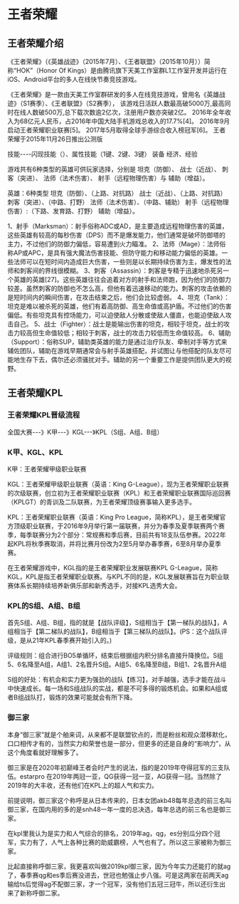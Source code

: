 # 王者荣耀



## 王者荣耀介绍

《王者荣耀》（《英雄战迹》（2015年7月）、《王者联盟》（2015年10月））简称“HOK”（Honor Of Kings）是由腾讯旗下天美工作室群L1工作室开发并运行在iOS、Android平台的多人在线快节奏竞技游戏。

《王者荣耀》是一款由天美工作室群研发的多人在线竞技游戏，曾用名《英雄战迹》（S1赛季）、《王者联盟》（S2赛季），
该游戏日活跃人数最高破5000万,最高同时在线人数破500万,总下载次数逾2亿次，注册用户数亦突破2亿。
2016年全年收入为68亿元人民币，占2016年中国大陆手机游戏总收入的17.7%[4]。
2016年9月启动王者荣耀职业联赛[5]。
2017年5月取得全球手游综合收入榜冠军[6]。
王者荣耀于2015年11月26日推出公测版



技能----闪现技能（）、属性技能（1键、2键、3键）
装备
经济、经验



游戏共有6种类型的英雄可供玩家选择，分别是
坦克（防御）、
战士（近战）、
刺客（突进）、
法师（法术伤害）、
射手（远程物理伤害）与
辅助（增益）。



英雄：6种类型
坦克（防御）、（上路、对抗路）
战士（近战）、（上路、对抗路）
刺客（突进）、（中路、打野）
法师（法术伤害）、（中路、辅助）
射手（远程物理伤害）:（下路、发育路、打野）
辅助（增益）。



1、射手（Marksman）：射手俗称ADC或AD，是主要造成远程物理伤害的英雄，这些英雄有较高的每秒伤害（DPS）而不是爆发能力，他们通常是破坏防御塔的主力，不过他们的防御力偏低，容易遭到火力瞄准。
2、法师（Mage）：法师俗称AP或APC，是具有强大魔法伤害技能、但防守能力和移动能力偏低的英雄。一些法师可以在短时间内造成巨大伤害，一些则是以长期持续伤害为主，爆发性的法师和刺客间的界线很模糊。
3、刺客（Assassin）：刺客是专精于迅速地杀死另一个英雄的英雄[27]。这些英雄往往会追着对方的射手和法师跑，因为他们的防御力较差。虽然刺客的防御也不怎么高，但他有着迅速移动的能力。刺客的攻击依赖的是短时间内的瞬间伤害，在攻击结束之后，他们会比较虚弱。
4、坦克（Tank）：坦克是难以被杀死的英雄，他们有着高防御、高生命值或高护盾。不过他们的伤害偏低。有些坦克具有控场能力，可以迫使敌人分散或使敌人僵直，也能迫使敌人攻击自己。
5、战士（Fighter）：战士是能输出伤害的坦克，相较于坦克，战士的攻击力较高但生命值较低；相较于刺客，战士的攻击力较低而生命值较高。
6、辅助（Support）：俗称SUP，辅助类英雄的能力是通过治疗队友、牵制对手等方式来辅佐团队，辅助在游戏早期通常会与射手英雄搭配，并试图让与他搭配的队友尽可能地生存下去，偶尔还必须骚扰对手。辅助的另一个重要工作是提供团队更大的视野。






## 王者荣耀KPL

### 王者荣耀KPL晋级流程

全国大赛---》K甲---》KGL---》KPL（S组、A组、B组）


### K甲、KGL、KPL

K甲：王者荣耀甲级职业联赛

KGL：王者荣耀甲级职业联赛（英语：King G-League），现为王者荣耀职业联赛的次级联赛，创立初为王者荣耀职业联赛（KPL）和王者荣耀职业联赛国际巡回赛（KPLGT）的青训及二队联赛，为王者荣耀顶级赛事输入更多选手。

KPL：王者荣耀职业联赛（英语：King Pro League，简称KPL），是王者荣耀官方顶级职业联赛，于2016年9月举行第一届联赛，并分为春季及夏季联赛两个赛季，每季联赛分为2个部分：常规赛和季后赛，目前共有18支队伍参赛。2022年起KPL将秋季赛取消，并将比赛月份改为2至5月举办春季赛，6至8月举办夏季赛。




在王者荣耀游戏中，KGL指的是王者荣耀职业发展联赛KPL G-League，简称KGL，KPL是指王者荣耀职业联赛。与KPL不同的是，KGL发展联赛旨在为职业联赛体系长期持续培养新俱乐部和新秀选手，对接KPL选秀大会。


### KPL的S组、A组、B组

首先S组、A组、B组，指的就是【战队评级】，S组相当于【第一梯队的战队】，A组相当于【第二梯队的战队】，B组相当于【第三梯队的战队】。(PS：这个战队评级，是从21年KPL春季赛开始引入的。)

评级规则：组合进行BO5单循环，结束后根据组内积分排名直接升降换位。S组5、6名降至A组，A组1、2名晋升S组。A组5、6名降至B组，B组1、2名晋升A组

S组的好处：有机会和实力更为强劲的战队【练习】，对手越强，选手才能在战斗中快速成长。每一场和S组战队的实战，都是不可多得的锻炼机会。如果和A组或者B组战队打，锻炼的效果可能就会有所下降。



### 御三家

本身“御三家”就是个舶来词，从来都不是联盟钦点的，而是粉丝和观众潜移默化，口口相传才有的，当然实力和荣誉也是一部分，但更多的还是自身的“影响力”，从这个角度看就好理解多了。


御三家是在2020年初巅峰王者会时产生的说法，指的是2019年夺得冠军的三支队伍。estarpro 在2019年两冠一亚，QG获得一冠一亚，AG获得一冠。当然除了2019年的大丰收，还有他们在KPL上的超人气和实力。


前提说明，御三家这个称呼是从日本传来的，日本女团akb48每年总选的前三名叫御三家，在国内用的多的是snh48一年一度的总决选，每年总选的前三名也是御三家。

在kpl里我认为是实力和人气综合的排名，2019年ag，qg，es分别瓜分四个冠军，实力有了，人气上各种比赛的助威霸榜，人气也有了。所以这三家被称为御三家。

比起直接称呼御三家，我更喜欢叫做2019kpl御三家，因为今年实力还能打的就ag了，春季赛qg和es季后赛没进去，世冠也勉强止步八强。可是这两家在前两天ag输给ts后觉得ag不配御三家，才一个冠军，没有他们五冠三冠牛，所以还衍生出来了新称呼御二家。


